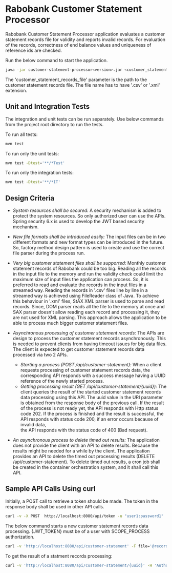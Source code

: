 # Rabobank Customer Statement Processor

Rabobank Customer Statement Processor application evaluates a customer statement records file for validity and reports invalid records. 
For evaluation of the records, correctness of end balance values and uniqueness of reference ids are checked.


Run the below command to start the application.

```sh
java -jar customer-statement-processor<version>.jar <customer_statement_records_file>
```
The 'customer_statement_records_file' parameter is the path to the customer statement records file. 
The file name has to have '.csv' or '.xml' extension.

## Unit and Integration Tests
The integration and unit tests can be run separately. Use below commands from the project root directory to run the tests.

To run all tests:
```sh
mvn test 
```
To run only the unit tests:
```sh
mvn test -Dtest='**/*Test'
```
To run only the integration tests:
```sh
mvn test -Dtest='**/*IT'
```

## Design Criteria

* _System resources shall be secured:_ A security mechanism is added to protect the system resources. So only authorized 
  user can use the APIs. Spring security 6.x is used to develop the JWT based security mechanism.   

* _New file formats shall be introduced easily:_ The input files can be in two different formats and new format 
  types can be introduced in the future. So, factory method design pattern is used to create and use the correct 
  file parser during the process run.

* _Very big customer statement files shall be supported:_ Monthly customer statement records of Rabobank could be too big.
  Reading all the records in the input file to the memory and run the validity check could limit the maximum 
  size of input files the application can process. So, it is preferred to read and evaluate the records in the input files 
  in a streamed way. Reading the records in '.csv' files line by line in a streamed way is achieved using FileReader 
  class of Java. To achieve this behaviour in '.xml' files, StAX XML parser is used to parse and read records. 
  Since, DOM parser reads all the file to the memory at once and SAX parser doesn't allow reading each record and 
  processing it, they are not used for XML parsing. This approach allows the application to be able to process 
  much bigger customer statement files.

* _Asynchronous processing of customer statement records:_ The APIs are design to process the customer statement 
  records asynchronously. This is needed to prevent clients from having timeout issues for big data files. 
  The client is expected to get customer statement records data processed via two 2 APIs.
  * _Starting a process (POST /api/customer-statement):_ When a client requests processing of customer statement records data,
    the corresponding API responds with a success message having a UUID reference of the newly started process. 
  * _Getting processing result (GET /api/customer-statement/{uuid}):_ The client queries the result of the started
    customer statement records data processing using this API. The uuid value in the URI parameter is obtained from the response body 
    of the  previous call. If the result of the process is not ready yet, the API responds with Http status code 202.
    If the process is finished and the result is successful, the API responds with status code 200, if an error occurs because of invalid data,  
    the API responds with the status code of 400 (Bad request).  


* _An asynchronous process to delete timed out results:_ The application does not provide the client with an API to delete results.
  Because the results might be needed for a while by the client. The application provides an API to delete
  the timed out processing results (DELETE /api/customer-statement). To delete timed out results, a cron job shall 
  be created in the container orchestration system, and it shall call this API.   

## Sample API Calls Using curl

Initially, a POST call to retrieve a token should be made. The token in the response body shall be used in other API calls.

```sh
curl -v -X POST  http://localhost:8080/api/token -u "user1:password1"
```

The below command starts a new customer statement records data processing. {JWT_TOKEN} must be of a user with SCOPE_PROCESS
authorization.
```sh
curl -v 'http://localhost:8080/api/customer-statement' -F file='@records.xml' -H 'Authorization: Bearer {JWT_TOKEN}'	
```

To get the result of a statment records processing:
```sh
curl -v 'http://localhost:8080/api/customer-statement/{uuid}' -H 'Authorization: Bearer {JWT_TOKEN}'
```
